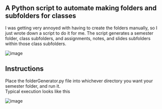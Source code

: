 ## A Python script to automate making folders and subfolders for classes
I was getting very annoyed with having to create the folders manually, so I just wrote down a script to do it for me.
The script generates a semester folder, class subfolders, and assignments, notes, and slides subfolders within those class subfolders.

![image](https://github.com/Muhammad-Sawaiz-Karim/py-folder-generator/assets/146144572/7ffecd9e-27d7-4127-8b23-d2a76329d089)


## Instructions
Place the folderGenerator.py file into whichever directory you want your semester folder, and run it.  
Typical execution looks like this

![image](https://github.com/Muhammad-Sawaiz-Karim/py-folder-generator/assets/146144572/f9b62763-a90f-4244-960b-97d3e4f8dabf)
